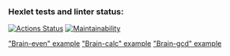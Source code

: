 ### Hexlet tests and linter status:
[![Actions Status](https://github.com/tarasovem/frontend-project-lvl1/workflows/hexlet-check/badge.svg)](https://github.com/tarasovem/frontend-project-lvl1/actions)
[![Maintainability](https://api.codeclimate.com/v1/badges/a99a88d28ad37a79dbf6/maintainability)](https://codeclimate.com/github/codeclimate/codeclimate/maintainability)

["Brain-even" example](https://asciinema.org/a/r0Wc4OsTfLxodA7GO2MZYs1fD)
["Brain-calc" example](https://asciinema.org/a/Bp2pWScNqX2bTrcbKzGwGcVmD)
["Brain-gcd" example](https://asciinema.org/a/xA6x5tlc7129BWeFMy4ZUsFCH)